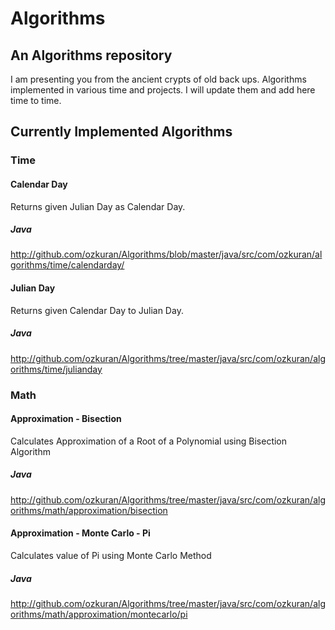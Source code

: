 # Algorithms
## An Algorithms repository

I am presenting you from the ancient crypts of old back ups. Algorithms implemented in various time and projects. 
I will update them and add here time to time.

## Currently Implemented Algorithms

### Time

#### Calendar Day

Returns given Julian Day as Calendar Day.

##### Java 
http://github.com/ozkuran/Algorithms/blob/master/java/src/com/ozkuran/algorithms/time/calendarday/

#### Julian Day

Returns given Calendar Day to Julian Day.

##### Java 
http://github.com/ozkuran/Algorithms/tree/master/java/src/com/ozkuran/algorithms/time/julianday

### Math

#### Approximation - Bisection

Calculates Approximation of a Root of a Polynomial using Bisection Algorithm

##### Java 
http://github.com/ozkuran/Algorithms/tree/master/java/src/com/ozkuran/algorithms/math/approximation/bisection

#### Approximation - Monte Carlo - Pi

Calculates value of Pi using Monte Carlo Method

##### Java 
http://github.com/ozkuran/Algorithms/tree/master/java/src/com/ozkuran/algorithms/math/approximation/montecarlo/pi
